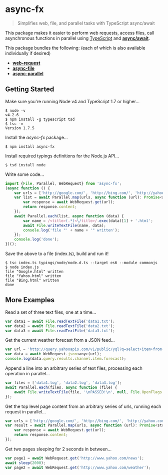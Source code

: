 # async-fx
> Simplifies web, file, and parallel tasks with TypeScript async/await

This package makes it easier to perform web requests, access files, call asynchronous functions in parallel using [TypeScript](http://www.typescriptlang.org/) and [**async/await**](https://blogs.msdn.microsoft.com/typescript/2015/11/03/what-about-asyncawait/). 

This package bundles the following: (each of which is also available individually if desired)
* [**web-request**](https://www.npmjs.com/package/web-request)
* [**async-file**](https://www.npmjs.com/package/async-file)
* [**async-parallel**](https://www.npmjs.com/package/async-parallel)

## Getting Started

Make sure you're running Node v4 and TypeScript 1.7 or higher...
```
$ node -v
v4.2.6
$ npm install -g typescript tsd
$ tsc -v
Version 1.7.5
```

Install the *async-fx* package...
```
$ npm install async-fx
```

Install required typings definitions for the Node.js API...
```
$ tsd install node
```

Write some code...
```js
import {File, Parallel, WebRequest} from 'async-fx';
(async function () {
    var urls = ['http://google.com/', 'http://bing.com/', 'http://yahoo.com/'];
    var list = await Parallel.map(urls, async function (url): Promise<string> {
        var response = await WebRequest.get(url);
        return response.content;
    });
    await Parallel.each(list, async function (data) {
        var name = /<title>(.*)<\/title>/.exec(data)[1] + '.html';
        await File.writeTextFile(name, data);
        console.log('file "' + name + '" written');
    });
    console.log('done');
})();
```
Save the above to a file (index.ts), build and run it!
```
$ tsc index.ts typings/node/node.d.ts --target es6 --module commonjs
$ node index.js
file "Google.html" written
file "Yahoo.html" written
file "Bing.html" written
done
```

## More Examples

Read a set of three text files, one at a time...
```js
var data1 = await File.readTextFile('data1.txt');
var data2 = await File.readTextFile('data2.txt');
var data3 = await File.readTextFile('data3.txt');
```

Get the current weather forecast from a JSON feed...
```js
var url = 'http://query.yahooapis.com/v1/public/yql?q=select+item+from+weather.forecast+where+location%3D%2292679%22&format=json';
var data = await WebRequest.json<any>(url);
console.log(data.query.results.channel.item.forecast);
```

Append a line into an arbitrary series of text files, processing each operation in parallel...
```js
var files = ['data1.log', 'data2.log', 'data3.log'];
await Parallel.each(files, async function (file) {
    await File.writeTextFile(file, '\nPASSED!\n', null, File.OpenFlags.append);
});
```

Get the top level page content from an arbitrary series of urls, running each request in parallel...
```js
var urls = ['http://google.com/', 'http://bing.com/', 'http://yahoo.com/'];
var result = await Parallel.map(urls, async function (url): Promise<string> {
    var response = await WebRequest.get(url);
    return response.content;
});
```

Get two pages sleeping for 2 seconds in between...
```js
var page1 = await WebRequest.get('http://www.yahoo.com/news');
await sleep(2000);
var page2 = await WebRequest.get('http://www.yahoo.com/weather');
```
